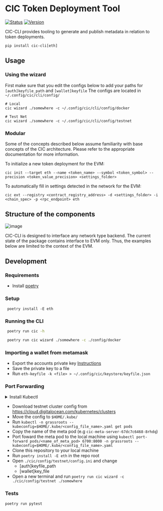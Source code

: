 # CIC Token Deployment Tool
[![Status](https://ci.grassecon.net/api/badges/cicnet/cic-cli/status.svg)](https://ci.grassecon.net/grassrootseconomics/cic)
[![Version](https://img.shields.io/pypi/v/cic-cli?color=green)](https://pypi.org/project/cic/)

CIC-CLI provides tooling to generate and publish metadata in relation to
token deployments.

```shell
pip install cic-cli[eth]
```
## Usage
### Using the wizard  
First make sure that you edit the configs below to add your paths for `[auth]keyfile_path` and `[wallet]keyfile`
The configs are located in `~/.config/cic/cli/config/`
```
# Local
cic wizard ./somewhere -c ~/.config/cic/cli/config/docker

# Test Net
cic wizard ./somewhere -c ~/.config/cic/cli/config/testnet
```
### Modular
Some of the concepts described below assume familiarity with base
concepts of the CIC architecture. Please refer to the appropriate
documentation for more information.

To initialize a new token deployment for the EVM:

```shell
cic init --target eth --name <token_name> --symbol <token_symbol> --precision <token_value_precision> <settings_folder>
```

To automatically fill in settings detected in the network for the EVM:

```shell
cic ext --registry <contract_registry_address> -d <settings_folder> -i <chain_spec> -p <rpc_endpoint> eth
```


## Structure of the components

![image](./doc/sphinx/components.svg)

CIC-CLI is designed to interface any network type backend. The current
state of the package contains interface to EVM only. Thus, the examples
below are limited to the context of the EVM.

## Development
### Requirements
 - Install [poetry](https://python-poetry.org/docs/#installation) 

### Setup

```
 poetry install -E eth
```

### Running the CLI

```bash
 poetry run cic -h
```

```bash
 poetry run cic wizard ./somewhere -c ./config/docker
```
### Importing a wallet from metamask
- Export the accounts private key [Instructions](https://metamask.zendesk.com/hc/en-us/articles/360015289632-How-to-Export-an-Account-Private-Key)
- Save the private key to a file
- Run `eth-keyfile -k <file> > ~/.config/cic/keystore/keyfile.json`

###  Port Forwarding
<details>
<summary>Install Kubectl</summary>

```bash
sudo apt-get update
sudo apt-get install -y apt-transport-https ca-certificates curl
sudo curl -fsSLo /usr/share/keyrings/kubernetes-archive-keyring.gpg https://packages.cloud.google.com/apt/doc/apt-key.gpg
echo "deb [signed-by=/usr/share/keyrings/kubernetes-archive-keyring.gpg] https://apt.kubernetes.io/ kubernetes-xenial main" | sudo tee /etc/apt/sources.list.d/kubernetes.list
sudo apt-get update
sudo apt-get install -y kubectl
```
</details>

- Download testnet cluster config from https://cloud.digitalocean.com/kubernetes/clusters
- Move the config to `$HOME/.kube/`
- Run `kubectl -n grassroots --kubeconfig=$HOME/.kube/<config_file_name>.yaml get pods`  
- Copy the name of the meta pod (e.g `cic-meta-server-67dc7c6468-8rhdq`)
- Port foward the meta pod to the local machine using `kubectl port-forward pods/<name_of_meta_pod> 6700:8000 -n grassroots --kubeconfig=$HOME/.kube/<config_file_name>.yaml`
- Clone this repository to your local machine
- Run `poetry install -E eth` in the repo root
- Open `./cic/config/testnet/config.ini` and change
  - [auth]keyfile_path 
  - [wallet]key_file
- Open a new terminal and run `poetry run cic wizard -c ./cic/config/testnet ./somewhere` 
### Tests

```
poetry run pytest
```
